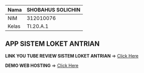 | Nama      | SHOBAHUS SOLICHIN |
| ----------- | ----------- |
| NIM     | 312010076      |
| Kelas   | TI.20.A.1        |

## APP SISTEM LOKET ANTRIAN 

**LINK YOU TUBE REVIEW SISTEM LOKET ANTRIAN**  => [Click Here](https://youtu.be/Q5I44I6NFZE)

**DEMO WEB HOSTING** => [Click Here](http://shobahus-loketantrian.rf.gd/)

